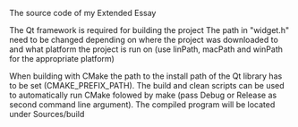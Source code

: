 The source code of my Extended Essay

The Qt framework is required for building the project
The path in "widget.h" need to be changed depending on where the project was downloaded to and what platform the project is run on (use linPath, macPath and winPath for the appropriate platform)

When building with CMake the path to the install path of the Qt library has to be set (CMAKE_PREFIX_PATH). The build and clean scripts can be used to automatically run CMake folowed by make (pass Debug or Release as second command line argument). The compiled program will be located under Sources/build
